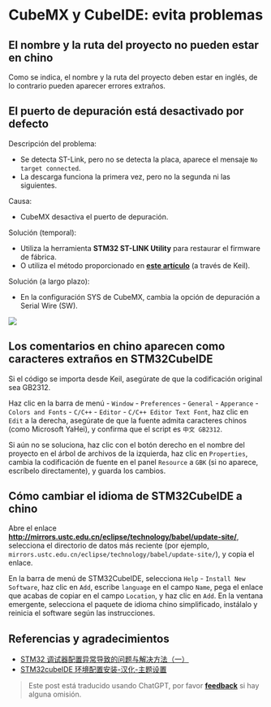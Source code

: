 # CubeMX y CubeIDE: evita problemas

## El nombre y la ruta del proyecto no pueden estar en chino

Como se indica, el nombre y la ruta del proyecto deben estar en inglés, de lo contrario pueden aparecer errores extraños.

## El puerto de depuración está desactivado por defecto

Descripción del problema:

- Se detecta ST-Link, pero no se detecta la placa, aparece el mensaje `No target connected`.
- La descarga funciona la primera vez, pero no la segunda ni las siguientes.

Causa:

- CubeMX desactiva el puerto de depuración.

Solución (temporal):

- Utiliza la herramienta **STM32 ST-LINK Utility** para restaurar el firmware de fábrica.
- O utiliza el método proporcionado en [**este artículo**](https://www.jianshu.com/p/cea16b641c3d) (a través de Keil).

Solución (a largo plazo):

- En la configuración SYS de CubeMX, cambia la opción de depuración a Serial Wire (SW).

![](https://img.wiki-power.com/d/wiki-media/img/20200531162352.jpg)

## Los comentarios en chino aparecen como caracteres extraños en STM32CubeIDE

Si el código se importa desde Keil, asegúrate de que la codificación original sea GB2312.

Haz clic en la barra de menú - `Window` - `Preferences` - `General` - `Apperance` - `Colors and Fonts` - `C/C++` - `Editor` - `C/C++ Editor Text Font`, haz clic en `Edit` a la derecha, asegúrate de que la fuente admita caracteres chinos (como Microsoft YaHei), y confirma que el script es `中文 GB2312`.

Si aún no se soluciona, haz clic con el botón derecho en el nombre del proyecto en el árbol de archivos de la izquierda, haz clic en `Properties`, cambia la codificación de fuente en el panel `Resource` a `GBK` (si no aparece, escríbelo directamente), y guarda los cambios.

## Cómo cambiar el idioma de STM32CubeIDE a chino

Abre el enlace **<http://mirrors.ustc.edu.cn/eclipse/technology/babel/update-site/>**, selecciona el directorio de datos más reciente (por ejemplo, `mirrors.ustc.edu.cn/eclipse/technology/babel/update-site/`), y copia el enlace.

En la barra de menú de STM32CubeIDE, selecciona `Help` - `Install New Software`, haz clic en `Add`, escribe `language` en el campo `Name`, pega el enlace que acabas de copiar en el campo `Location`, y haz clic en `Add`. En la ventana emergente, selecciona el paquete de idioma chino simplificado, instálalo y reinicia el software según las instrucciones.

## Referencias y agradecimientos

- [STM32 调试器配置异常导致的问题与解决方法（一）](https://www.jianshu.com/p/cea16b641c3d)
- [STM32cubeIDE 环境配置安装-汉化-主题设置](https://blog.csdn.net/wct3344142/article/details/104142863)

> Este post está traducido usando ChatGPT, por favor [**feedback**](https://github.com/linyuxuanlin/Wiki_MkDocs/issues/new) si hay alguna omisión.
